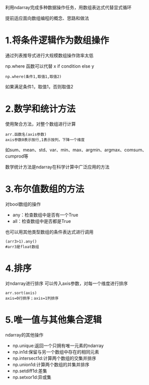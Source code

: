利用ndarray完成多种数据操作任务，用数组表达式代替显式循环

提前适应面向数组编程的概念、思路和做法

# 1.将条件逻辑作为数组操作
通过列表推导式进行大规模数组操作效率太低

np.where 函数可以代替 x if condition else y

    np.where(条件1,取值1,取值2)

如果满足条件1，取值1，否则取值2

# 2.数学和统计方法

使用聚合方法，对整个数组进行计算

    arr.函数名(axis参数)
    axis参数0表示按行,1表示按列，下降一个维度

如sum、mean、std、var、min、max、argmin、argmax、comsum、cumprod等

数学统计方法是ndarray在科学计算中广泛应用的方法

# 3.布尔值数组的方法

对bool数组的操作

+ any：检查数组中是否有一个True
+ all：检查数组中是否都是True

也可以用其他类型数组的条件表达式进行调用

    (arr3>1).any()
    #arr3是float数组
    
# 4.排序
对ndarray进行排序
可以传入axis参数，对每一个维度进行排序
    
    arr.sort(axis)
    axis=0行排序；axis=1列排序
    
# 5.唯一值与其他集合逻辑
ndarray的其他操作
+ np.unique:返回一个只拥有唯一元素的ndarray
+ np.in1d:保留与另一个数组中存在的相同元素
+ np.intersect1d:计算两个数组的交集并排序
+ np.union1d:计算两个数组的并集并排序
+ np.setdiff1d:差集
+ np.setxor1d:异或集

    
